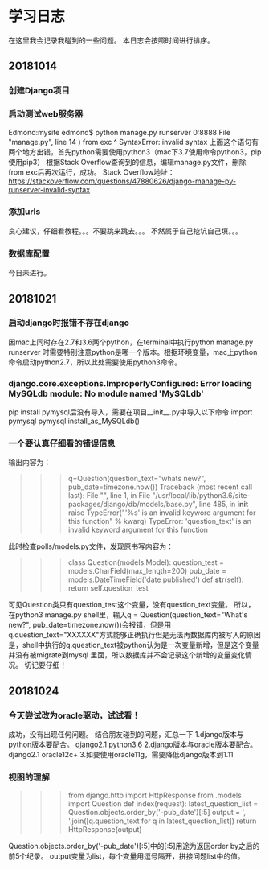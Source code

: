 # 学习日志
在这里我会记录我碰到的一些问题。
本日志会按照时间进行排序。
## 20181014
### 创建Django项目

### 启动测试web服务器
Edmond:mysite edmond$ python manage.py runserver 0:8888
  File "manage.py", line 14
    ) from exc
         ^
SyntaxError: invalid syntax
上面这个语句有两个地方出错，首先python需要使用python3（mac下3.7使用命令python3，pip使用pip3）
根据Stack Overflow查询到的信息，编辑manage.py文件，删除from exc后再次运行，成功。
Stack Overflow地址：https://stackoverflow.com/questions/47880626/django-manage-py-runserver-invalid-syntax
### 添加urls
良心建议，仔细看教程。。。不要跳来跳去。。。
不然属于自己挖坑自己填。。。
### 数据库配置
今日未进行。
## 20181021
### 启动django时报错不存在django
因mac上同时存在2.7和3.6两个python，在terminal中执行python manage.py runserver 时需要特别注意python是哪一个版本。根据环境变量，mac上python命令启动python2.7，所以此处需要使用python3命令。
### django.core.exceptions.ImproperlyConfigured: Error loading MySQLdb module: No module named 'MySQLdb'
pip install pymysql后没有导入，需要在项目__init__.py中导入以下命令
import pymysql
pymysql.install_as_MySQLdb()
### 一个要认真仔细看的错误信息
输出内容为：
>>> q=Question(question_text="whats new?", pub_date=timezone.now())
Traceback (most recent call last):
  File "<console>", line 1, in <module>
  File "/usr/local/lib/python3.6/site-packages/django/db/models/base.py", line 485, in __init__
    raise TypeError("'%s' is an invalid keyword argument for this function" % kwarg)
TypeError: 'question_text' is an invalid keyword argument for this function

此时检查polls/models.py文件，发现原书写内容为：
>>> class Question(models.Model):
    question_test = models.CharField(max_length=200)
    pub_date = models.DateTimeField('date published')
    def __str__(self):
        return self.question_test

可见Question类只有question_test这个变量，没有question_text变量。
所以，在python3 manage.py shell里，输入q = Question(question_text="What's new?", pub_date=timezone.now())会报错，但是用q.question_text="XXXXXX"方式能够正确执行但是无法再数据库内被写入的原因是，shell中执行的q.question_text被python认为是一次变量新增，但是这个变量并没有被migrate到mysql 里面，所以数据库并不会记录这个新增的变量变化情况。
切记要仔细！
## 20181024
### 今天尝试改为oracle驱动，试试看！
成功，没有出现任何问题。
结合朋友碰到的问题，汇总一下
1.django版本与python版本要配合。
    django2.1 python3.6
2.django版本与oracle版本要配合。
    django2.1 oracle12c+
3.如要使用oracle11g，需要降低django版本到1.11
### 视图的理解
>>> from django.http import HttpResponse
from .models import Question
def index(request):
    latest_question_list = Question.objects.order_by('-pub_date')[:5]
    output = ', '.join([q.question_text for q in latest_question_list])
    return HttpResponse(output)
 <!-- Leave the rest of the views (detail, results, vote) unchanged -->

Question.objects.order_by('-pub_date')[:5]中的[:5]用途为返回order by之后的前5个纪录。
output变量为list，每个变量用逗号隔开，拼接问题list中的值。

